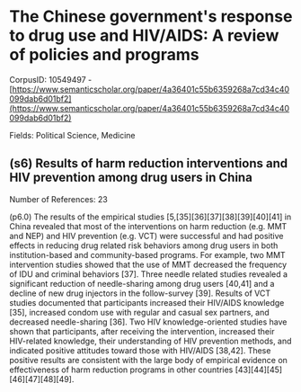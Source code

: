 # The Chinese government's response to drug use and HIV/AIDS: A review of policies and programs

CorpusID: 10549497 - [https://www.semanticscholar.org/paper/4a36401c55b6359268a7cd34c40099dab6d01bf2](https://www.semanticscholar.org/paper/4a36401c55b6359268a7cd34c40099dab6d01bf2)

Fields: Political Science, Medicine

## (s6) Results of harm reduction interventions and HIV prevention among drug users in China
Number of References: 23

(p6.0) The results of the empirical studies [5,[35][36][37][38][39][40][41] in China revealed that most of the interventions on harm reduction (e.g. MMT and NEP) and HIV prevention (e.g. VCT) were successful and had positive effects in reducing drug related risk behaviors among drug users in both institution-based and community-based programs. For example, two MMT intervention studies showed that the use of MMT decreased the frequency of IDU and criminal behaviors [37]. Three needle related studies revealed a significant reduction of needle-sharing among drug users [40,41] and a decline of new drug injectors in the follow-survey [39]. Results of VCT studies documented that participants increased their HIV/AIDS knowledge [35], increased condom use with regular and casual sex partners, and decreased needle-sharing [36]. Two HIV knowledge-oriented studies have shown that participants, after receiving the intervention, increased their HIV-related knowledge, their understanding of HIV prevention methods, and indicated positive attitudes toward those with HIV/AIDS [38,42]. These positive results are consistent with the large body of empirical evidence on effectiveness of harm reduction programs in other countries [43][44][45][46][47][48][49].
